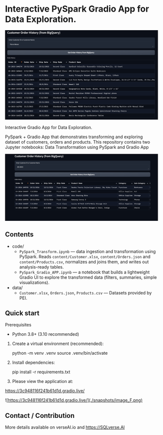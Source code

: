 # Interactive PySpark Gradio App for Data Exploration.

![Customer Name](./snapshots/image.png)

Interactive Gradio App for Data Exploration.

PySpark + Gradio App that demonstrates transforming and exploring dataset of customers, orders and products. This repository contains two Jupyter notebooks: 
Data Transformation using PySpark and Gradio App


![Customer-ID](./snapshots/image-1.png)

Contents
--------
- code/
  - `PySpark_Transform.ipynb` — data ingestion and transformation using PySpark. Reads `content/Customer.xlsx`, `content/Orders.json` and `content/Products.csv`, normalizes and joins them, and writes out analysis-ready tables.
  - `PySpark_Gradio_APP.ipynb` — a notebook that builds a lightweight Gradio UI to explore the transformed data (filters, summaries, simple visualizations).
- data/
  - `Customer.xlsx`, `Orders.json`, `Products.csv` — Datasets provided by PEI.

Quick start
-----------
Prerequisites

- Python 3.8+ (3.10 recommended)

1. Create a virtual environment (recommended):

	python -m venv .venv
	source .venv/bin/activate

2. Install dependencies:

	pip install -r requirements.txt

3. Please view the application at:

https://3c948116f241b61d1d.gradio.live/

![https://3c948116f241b61d1d.gradio.live/](./snapshots/image_F.png)


Contact / Contribution
----------------------
More details available on verseAI.io and https://SQLverse.AI
